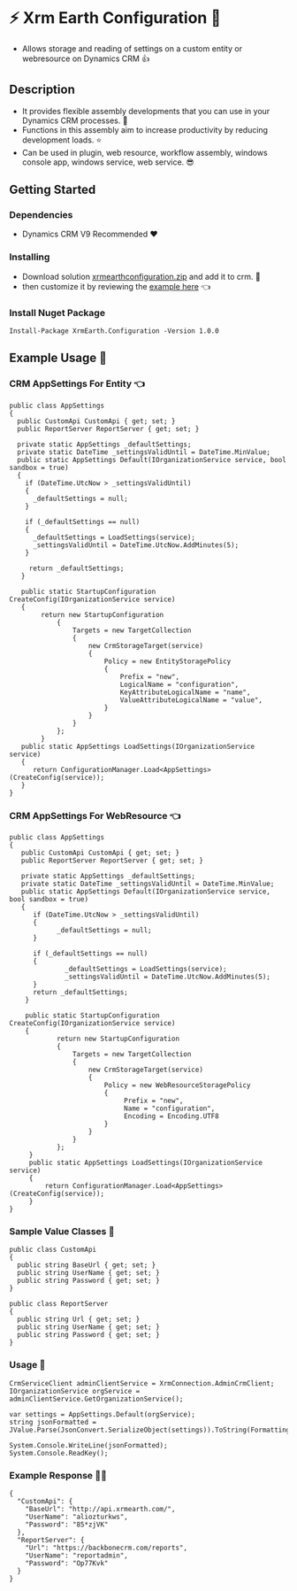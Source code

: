 # :zap: Xrm Earth Configuration :floppy_disk:

* Allows storage and reading of settings on a custom entity or webresource on Dynamics CRM :+1:

## Description

* It provides flexible assembly developments that you can use in your Dynamics CRM processes. :running:
* Functions in this assembly aim to increase productivity by reducing development loads. :star:
* Can be used in plugin, web resource, workflow assembly, windows console app, windows service, web service. :sunglasses:

## Getting Started

### Dependencies

* Dynamics CRM V9 Recommended :heart:

### Installing

* Download solution [xrmearthconfiguration.zip](https://drive.google.com/file/d/1Du6HcDSkTQc234PdDdh78vL3MwNw5nOb/view?usp=sharing) and add it to crm. :floppy_disk:
* then customize it by reviewing the [example here](https://drive.google.com/drive/folders/1TqphqroZjoSX_5LiWJWiFe3lh3IZOUaE?usp=sharing) :point_left:

### Install Nuget Package
```
Install-Package XrmEarth.Configuration -Version 1.0.0
```

## Example Usage :monocle_face:

### CRM AppSettings For Entity :point_left:
```
public class AppSettings
{
  public CustomApi CustomApi { get; set; }
  public ReportServer ReportServer { get; set; }

  private static AppSettings _defaultSettings;
  private static DateTime _settingsValidUntil = DateTime.MinValue;
  public static AppSettings Default(IOrganizationService service, bool sandbox = true)
  {
    if (DateTime.UtcNow > _settingsValidUntil)
    {
      _defaultSettings = null;
    }

    if (_defaultSettings == null)
    {
      _defaultSettings = LoadSettings(service);
      _settingsValidUntil = DateTime.UtcNow.AddMinutes(5);
    }

     return _defaultSettings;
   }

   public static StartupConfiguration CreateConfig(IOrganizationService service)
   {
        return new StartupConfiguration
            {
                Targets = new TargetCollection
                {
                    new CrmStorageTarget(service)
                    {
                        Policy = new EntityStoragePolicy
                        {
                            Prefix = "new",
                            LogicalName = "configuration",
                            KeyAttributeLogicalName = "name",
                            ValueAttributeLogicalName = "value",
                        }
                    }
                }
            };
        }
   public static AppSettings LoadSettings(IOrganizationService service)
   {
      return ConfigurationManager.Load<AppSettings>(CreateConfig(service));
   }
}
```

### CRM AppSettings For WebResource :point_left:
```
public class AppSettings
{
   public CustomApi CustomApi { get; set; }
   public ReportServer ReportServer { get; set; }

   private static AppSettings _defaultSettings;
   private static DateTime _settingsValidUntil = DateTime.MinValue;
   public static AppSettings Default(IOrganizationService service, bool sandbox = true)
   {
      if (DateTime.UtcNow > _settingsValidUntil)
      {
            _defaultSettings = null;
      }

      if (_defaultSettings == null)
      {
              _defaultSettings = LoadSettings(service);
              _settingsValidUntil = DateTime.UtcNow.AddMinutes(5);
      }
      return _defaultSettings;
    }

    public static StartupConfiguration CreateConfig(IOrganizationService service)
    {
            return new StartupConfiguration
            {
                Targets = new TargetCollection
                {
                    new CrmStorageTarget(service)
                    {
                        Policy = new WebResourceStoragePolicy
                        {
                             Prefix = "new",
                             Name = "configuration",
                             Encoding = Encoding.UTF8
                        }
                    }
                }
            };
     }
     public static AppSettings LoadSettings(IOrganizationService service)
     {
         return ConfigurationManager.Load<AppSettings>(CreateConfig(service));
     }
}
```
### Sample Value Classes :footprints:
```
public class CustomApi
{
  public string BaseUrl { get; set; }
  public string UserName { get; set; }
  public string Password { get; set; }
}

public class ReportServer
{
  public string Url { get; set; }
  public string UserName { get; set; }
  public string Password { get; set; }
}
```
### Usage :unicorn:
```
CrmServiceClient adminClientService = XrmConnection.AdminCrmClient;
IOrganizationService orgService = adminClientService.GetOrganizationService();

var settings = AppSettings.Default(orgService);
string jsonFormatted = JValue.Parse(JsonConvert.SerializeObject(settings)).ToString(Formatting.Indented);

System.Console.WriteLine(jsonFormatted);
System.Console.ReadKey();
```

### Example Response :surfing_man:
```
{
  "CustomApi": {
    "BaseUrl": "http://api.xrmearth.com/",
    "UserName": "aliozturkws",
    "Password": "85*zjVK"
  },
  "ReportServer": {
    "Url": "https://backbonecrm.com/reports",
    "UserName": "reportadmin",
    "Password": "Op77Kvk"
  }
}
```
